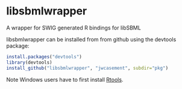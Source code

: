 libsbmlwrapper
==============

A wrapper for SWIG generated R bindings for libSBML

libsbmlwrapper can be installed from from github using the devtools package:
```r
install.packages("devtools")
library(devtools)
install_github("libsbmlwrapper", "jwcasement", subdir="pkg")
```

Note Windows users have to first install [Rtools](http://cran.rstudio.com/bin/windows/Rtools/).



